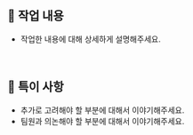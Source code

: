 ## 👑 작업 내용

- 작업한 내용에 대해 상세하게 설명해주세요.

<br />

## 🚨 특이 사항

- 추가로 고려해야 할 부분에 대해서 이야기해주세요.
- 팀원과 의논해야 할 부분에 대해서 이야기해주세요.
